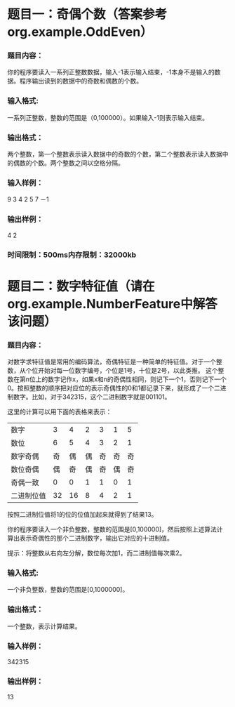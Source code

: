 # 题目一：奇偶个数（答案参考org.example.OddEven）
### 题目内容：
你的程序要读入一系列正整数数据，输入-1表示输入结束，-1本身不是输入的数据。程序输出读到的数据中的奇数和偶数的个数。

### 输入格式:
一系列正整数，整数的范围是（0,100000）。如果输入-1则表示输入结束。

### 输出格式：
两个整数，第一个整数表示读入数据中的奇数的个数，第二个整数表示读入数据中的偶数的个数。两个整数之间以空格分隔。

### 输入样例：
9 3 4 2 5 7 －1 

### 输出样例：
4 2

###  时间限制：500ms内存限制：32000kb


# 题目二：数字特征值（请在org.example.NumberFeature中解答该问题）
### 题目内容：
对数字求特征值是常用的编码算法，奇偶特征是一种简单的特征值。对于一个整数，从个位开始对每一位数字编号，个位是1号，十位是2号，以此类推。
这个整数在第n位上的数字记作x，如果x和n的奇偶性相同，则记下一个1，否则记下一个0。按照整数的顺序把对应位的表示奇偶性的0和1都记录下来，就形成了一个二进制数字。比如，对于342315，这个二进制数字就是001101。

这里的计算可以用下面的表格来表示：<br>

|  |  |   |   |   |   |   |
|----|----|---|----|----|----|---|
| 数字 | 3 | 4 | 2 | 3 | 1 | 5 |
| 数位 | 6 | 5 | 4 | 3 | 2 | 1 |
| 数字奇偶 | 奇 | 偶 | 偶 | 奇 | 奇 | 奇 |
| 数位奇偶 | 偶 | 奇 | 偶 | 奇 | 偶 | 奇 |
| 奇偶一致 | 0 | 0 | 1 | 1 | 0 | 1 |
| 二进制位值 | 32 | 16 | 8 | 4 | 2 | 1 |


按照二进制位值将1的位的位值加起来就得到了结果13。

你的程序要读入一个非负整数，整数的范围是[0,100000]，然后按照上述算法计算出表示奇偶性的那个二进制数字，输出它对应的十进制值。

提示：将整数从右向左分解，数位每次加1，而二进制值每次乘2。

### 输入格式:
一个非负整数，整数的范围是[0,1000000]。

### 输出格式：
一个整数，表示计算结果。

### 输入样例：
342315

### 输出样例：
13
